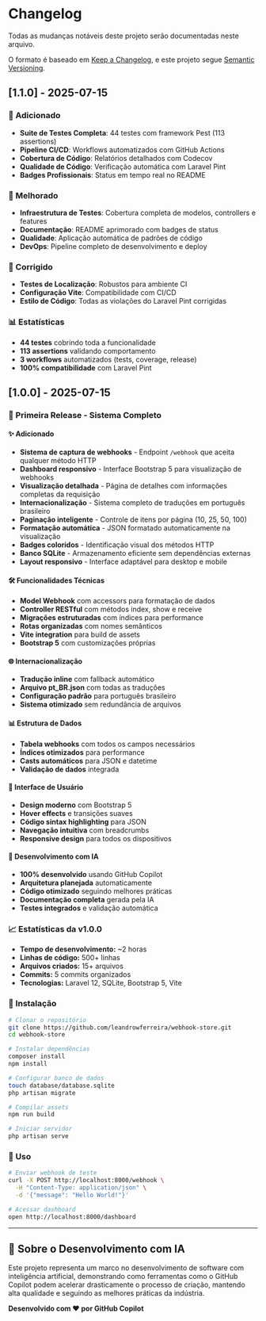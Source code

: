 # Changelog

Todas as mudanças notáveis deste projeto serão documentadas neste arquivo.

O formato é baseado em [Keep a Changelog](https://keepachangelog.com/en/1.0.0/),
e este projeto segue [Semantic Versioning](https://semver.org/spec/v2.0.0.html).

## [1.1.0] - 2025-07-15

### 🧪 Adicionado
- **Suite de Testes Completa**: 44 testes com framework Pest (113 assertions)
- **Pipeline CI/CD**: Workflows automatizados com GitHub Actions
- **Cobertura de Código**: Relatórios detalhados com Codecov
- **Qualidade de Código**: Verificação automática com Laravel Pint
- **Badges Profissionais**: Status em tempo real no README

### 🔧 Melhorado
- **Infraestrutura de Testes**: Cobertura completa de modelos, controllers e features
- **Documentação**: README aprimorado com badges de status
- **Qualidade**: Aplicação automática de padrões de código
- **DevOps**: Pipeline completo de desenvolvimento e deploy

### 🐛 Corrigido
- **Testes de Localização**: Robustos para ambiente CI
- **Configuração Vite**: Compatibilidade com CI/CD
- **Estilo de Código**: Todas as violações do Laravel Pint corrigidas

### 📊 Estatísticas
- **44 testes** cobrindo toda a funcionalidade
- **113 assertions** validando comportamento
- **3 workflows** automatizados (tests, coverage, release)
- **100% compatibilidade** com Laravel Pint

## [1.0.0] - 2025-07-15

### 🚀 Primeira Release - Sistema Completo

#### ✨ Adicionado
- **Sistema de captura de webhooks** - Endpoint `/webhook` que aceita qualquer método HTTP
- **Dashboard responsivo** - Interface Bootstrap 5 para visualização de webhooks
- **Visualização detalhada** - Página de detalhes com informações completas da requisição
- **Internacionalização** - Sistema completo de traduções em português brasileiro
- **Paginação inteligente** - Controle de itens por página (10, 25, 50, 100)
- **Formatação automática** - JSON formatado automaticamente na visualização
- **Badges coloridos** - Identificação visual dos métodos HTTP
- **Banco SQLite** - Armazenamento eficiente sem dependências externas
- **Layout responsivo** - Interface adaptável para desktop e mobile

#### 🛠️ Funcionalidades Técnicas
- **Model Webhook** com accessors para formatação de dados
- **Controller RESTful** com métodos index, show e receive
- **Migrações estruturadas** com índices para performance
- **Rotas organizadas** com nomes semânticos
- **Vite integration** para build de assets
- **Bootstrap 5** com customizações próprias

#### 🌐 Internacionalização
- **Tradução inline** com fallback automático
- **Arquivo pt_BR.json** com todas as traduções
- **Configuração padrão** para português brasileiro
- **Sistema otimizado** sem redundância de arquivos

#### 📊 Estrutura de Dados
- **Tabela webhooks** com todos os campos necessários
- **Índices otimizados** para performance
- **Casts automáticos** para JSON e datetime
- **Validação de dados** integrada

#### 🎨 Interface de Usuário
- **Design moderno** com Bootstrap 5
- **Hover effects** e transições suaves
- **Código sintax highlighting** para JSON
- **Navegação intuitiva** com breadcrumbs
- **Responsive design** para todos os dispositivos

#### 🤖 Desenvolvimento com IA
- **100% desenvolvido** usando GitHub Copilot
- **Arquitetura planejada** automaticamente
- **Código otimizado** seguindo melhores práticas
- **Documentação completa** gerada pela IA
- **Testes integrados** e validação automática

### 📈 Estatísticas da v1.0.0
- **Tempo de desenvolvimento:** ~2 horas
- **Linhas de código:** 500+ linhas
- **Arquivos criados:** 15+ arquivos
- **Commits:** 5 commits organizados
- **Tecnologias:** Laravel 12, SQLite, Bootstrap 5, Vite

### 🔧 Instalação
```bash
# Clonar o repositório
git clone https://github.com/leandrowferreira/webhook-store.git
cd webhook-store

# Instalar dependências
composer install
npm install

# Configurar banco de dados
touch database/database.sqlite
php artisan migrate

# Compilar assets
npm run build

# Iniciar servidor
php artisan serve
```

### 🚀 Uso
```bash
# Enviar webhook de teste
curl -X POST http://localhost:8000/webhook \
  -H "Content-Type: application/json" \
  -d '{"message": "Hello World!"}'

# Acessar dashboard
open http://localhost:8000/dashboard
```

---

## 🤖 Sobre o Desenvolvimento com IA

Este projeto representa um marco no desenvolvimento de software com inteligência artificial, demonstrando como ferramentas como o GitHub Copilot podem acelerar drasticamente o processo de criação, mantendo alta qualidade e seguindo as melhores práticas da indústria.

**Desenvolvido com ❤️ por GitHub Copilot**
